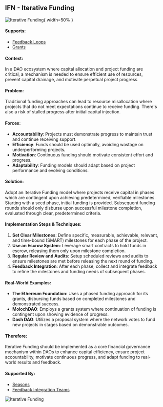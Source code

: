 ## IFN - Iterative Funding

![Iterative Funding](output/illustrations/iterative_funding.png){ width=50% }

#### Supports:
* [Feedback Loops](/patterns/feedback_loops.html)
* [Grants](/patterns/grants.html)

#### Context:
In a DAO ecosystem where capital allocation and project funding are critical, a mechanism is needed to ensure efficient use of resources, prevent capital drainage, and motivate perpetual project progress.

#### Problem:
Traditional funding approaches can lead to resource misallocation where projects that do not meet expectations continue to receive funding. There's also a risk of stalled progress after initial capital injection.

#### Forces:

- **Accountability**: Projects must demonstrate progress to maintain trust and continue receiving support.
- **Efficiency**: Funds should be used optimally, avoiding wastage on underperforming projects.
- **Motivation**: Continuous funding should motivate consistent effort and progress.
- **Adaptability**: Funding models should adapt based on project performance and evolving conditions.

#### Solution:
Adopt an Iterative Funding model where projects receive capital in phases which are contingent upon achieving predetermined, verifiable milestones. Starting with a seed phase, initial funding is provided. Subsequent funding rounds should only disburse upon successful milestone completion, evaluated through clear, predetermined criteria.

#### Implementation Steps & Techniques:

1. **Set Clear Milestones**: Define specific, measurable, achievable, relevant, and time-bound (SMART) milestones for each phase of the project.
2. **Use an Escrow System**: Leverage smart contracts to hold funds in escrow, releasing them only upon milestone completion.
3. **Regular Review and Audits**: Setup scheduled reviews and audits to ensure milestones are met before releasing the next round of funding.
4. **Feedback Integration**: After each phase, collect and integrate feedback to refine the milestones and funding needs of subsequent phases.

#### Real-World Examples:

- **The Ethereum Foundation**: Uses a phased funding approach for its grants, disbursing funds based on completed milestones and demonstrated success.
- **MolochDAO**: Employs a grants system where continuation of funding is contingent upon showing evidence of progress.
- **Dash DAO**: Utilizes a proposal system where the network votes to fund new projects in stages based on demonstrable outcomes.

#### Therefore:
Iterative Funding should be implemented as a core financial governance mechanism within DAOs to enhance capital efficiency, ensure project accountability, motivate continuous progress, and adapt funding to real-world results and feedback.

#### Supported By:
* [Seasons](/patterns/seasons.html)
* [Feedback Integration Teams](/patterns/feedback_integration_teams.html)

![Iterative Funding](output/iterative_funding_specific_graph.png)